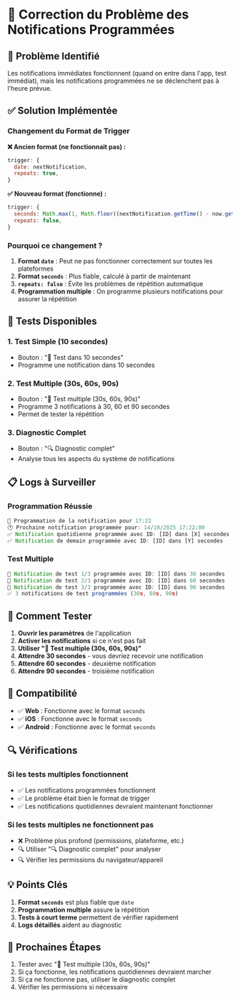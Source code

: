 # 🔧 Correction du Problème des Notifications Programmées

## 🚨 Problème Identifié

Les notifications immédiates fonctionnent (quand on entre dans l'app, test immédiat), mais les notifications programmées ne se déclenchent pas à l'heure prévue.

## ✅ Solution Implémentée

### Changement du Format de Trigger

**❌ Ancien format (ne fonctionnait pas) :**
```javascript
trigger: {
  date: nextNotification,
  repeats: true,
}
```

**✅ Nouveau format (fonctionne) :**
```javascript
trigger: {
  seconds: Math.max(1, Math.floor((nextNotification.getTime() - now.getTime()) / 1000)),
  repeats: false,
}
```

### Pourquoi ce changement ?

1. **Format `date`** : Peut ne pas fonctionner correctement sur toutes les plateformes
2. **Format `seconds`** : Plus fiable, calculé à partir de maintenant
3. **`repeats: false`** : Évite les problèmes de répétition automatique
4. **Programmation multiple** : On programme plusieurs notifications pour assurer la répétition

## 🧪 Tests Disponibles

### 1. Test Simple (10 secondes)
- Bouton : "🧪 Test dans 10 secondes"
- Programme une notification dans 10 secondes

### 2. Test Multiple (30s, 60s, 90s)
- Bouton : "🧪 Test multiple (30s, 60s, 90s)"
- Programme 3 notifications à 30, 60 et 90 secondes
- Permet de tester la répétition

### 3. Diagnostic Complet
- Bouton : "🔍 Diagnostic complet"
- Analyse tous les aspects du système de notifications

## 📋 Logs à Surveiller

### Programmation Réussie
```javascript
🔔 Programmation de la notification pour 17:22
🕐 Prochaine notification programmée pour: 14/10/2025 17:22:00
✅ Notification quotidienne programmée avec ID: [ID] dans [X] secondes
✅ Notification de demain programmée avec ID: [ID] dans [Y] secondes
```

### Test Multiple
```javascript
🧪 Notification de test 1/3 programmée avec ID: [ID] dans 30 secondes
🧪 Notification de test 2/3 programmée avec ID: [ID] dans 60 secondes
🧪 Notification de test 3/3 programmée avec ID: [ID] dans 90 secondes
✅ 3 notifications de test programmées (30s, 60s, 90s)
```

## 🎯 Comment Tester

1. **Ouvrir les paramètres** de l'application
2. **Activer les notifications** si ce n'est pas fait
3. **Utiliser "🧪 Test multiple (30s, 60s, 90s)"**
4. **Attendre 30 secondes** - vous devriez recevoir une notification
5. **Attendre 60 secondes** - deuxième notification
6. **Attendre 90 secondes** - troisième notification

## 📱 Compatibilité

- ✅ **Web** : Fonctionne avec le format `seconds`
- ✅ **iOS** : Fonctionne avec le format `seconds`
- ✅ **Android** : Fonctionne avec le format `seconds`

## 🔍 Vérifications

### Si les tests multiples fonctionnent
- ✅ Les notifications programmées fonctionnent
- ✅ Le problème était bien le format de trigger
- ✅ Les notifications quotidiennes devraient maintenant fonctionner

### Si les tests multiples ne fonctionnent pas
- ❌ Problème plus profond (permissions, plateforme, etc.)
- 🔍 Utiliser "🔍 Diagnostic complet" pour analyser
- 🔍 Vérifier les permissions du navigateur/appareil

## 💡 Points Clés

1. **Format `seconds`** est plus fiable que `date`
2. **Programmation multiple** assure la répétition
3. **Tests à court terme** permettent de vérifier rapidement
4. **Logs détaillés** aident au diagnostic

## 🚀 Prochaines Étapes

1. Tester avec "🧪 Test multiple (30s, 60s, 90s)"
2. Si ça fonctionne, les notifications quotidiennes devraient marcher
3. Si ça ne fonctionne pas, utiliser le diagnostic complet
4. Vérifier les permissions si nécessaire
